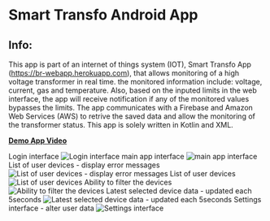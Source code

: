 # Smart Transfo Android App

## Info:

This app is part of an internet of things system (IOT), Smart Transfo App (https://br-webapp.herokuapp.com), that allows monitoring of a high voltage transformer in real time. the monitored information include: voltage, current, gas and temperature. Also, based on the inputed limits in the web interface, the app will receive notification if any of the monitored values bypasses the limits. The app communicates with a Firebase and Amazon Web Services (AWS) to retrive the saved data and allow the monitoring of the transformer status. This app is solely written in Kotlin and XML.


[**Demo App Video**](https://drive.google.com/open?id=1G1ofs1CWQUrikgD78HBasPQ1qDNbuuql)

Login interface
![Login interface](screenshots/1.png)
main app interface
![main app interface](screenshots/2.png)
List of user devices - display error messages
![List of user devices - display error messages](screenshots/3.png)
List of user devices
![List of user devices](screenshots/4.png)
Ability to filter the devices
![Ability to filter the devices](screenshots/5.png)
Latest selected device data - updated each 5seconds
![Latest selected device data - updated each 5seconds](screenshots/6.png)
Settings interface - alter user data
![Settings interface](screenshots/7.jpg)

